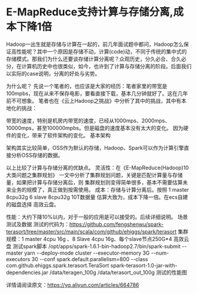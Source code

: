 # E-MapReduce支持计算与存储分离,成本下降1倍

Hadoop一出生就是存储与计算在一起的，前几年面试题中都问，Hadoop怎么保证高性能呢？其中一个原因是存储不动，计算(code)动，不同于传统的集中式的存储模式。那我们为什么还要谈存储计算分离呢？众观历史，分久必合、合久必分，在计算机历史中也很类似，如今，也许到了计算与存储分离的阶段。后面我们以实际的case说明，分离的好处与劣势。

为什么呢？
先说一个笔者的，也应该是大家的经历：笔者家里的带宽是100mpbs，现在从来不保存电影，要看直接下载，基本几分钟就好了。这在几年前不可想象。
笔者也在《云上Hadoop之挑战》中分析了其中的挑战，其中有本地化的挑战：

带宽的速度，特别是机房内带宽的速度，已经从1000mps、2000mps、10000mps，甚至100000mpbs。但是磁盘的速度基本没有太大的变化。
因为硬件的变化，带来了软件架构的变化。
基本架构

架构其实比较简单，OSS作为默认的存储，Hadoop、Spark可以作为计算引擎直接分析OSS存储的数据。

以上比较了计算与存储分离的优缺点。
灵活性：在《E-MapReduce(Hadoop)10大类问题之集群规划》 一文中分析了集群规划问题，关键是匹配计算量与存储量，如果把计算与存储分离后，则 集群规划则变得简单很多，基本不需要估算未来业务的规模了，真正做到按需使用。
成本：存储与计算分离后。按照 1 master 8cpu32g 6 slave 8cpu32g 10T数据量 估算大致为，成本下降一倍。在ecs自建的磁盘选择 高效云盘。

性能：大约下降10%以内，对于一般的应用是可以接受的。后续详细说明。
场景测试及数据
测试的代码为：https://github.com/fengshenwu/spark-terasort/tree/master/src/main/scala/com/github/ehiggs/spark/terasort
集群规模：1 master 4cpu 16g 、8 Slave 4cpu 16g、每个slave节点250G*4 高效云盘
测试spark脚本
 /opt/apps/spark-1.6.1-bin-hadoop2.7/bin/spark-submit  --master yarn --deploy-mode cluster --executor-memory 3G --num-executors 30    --conf spark.default.parallelism=800   --class  com.github.ehiggs.spark.terasort.TeraSort  spark-terasort-1.0-jar-with-dependencies.jar /data/teragen_100g /data/terasort_out_100g
测试的性能图

详情请阅读原文：https://yq.aliyun.com/articles/664786
